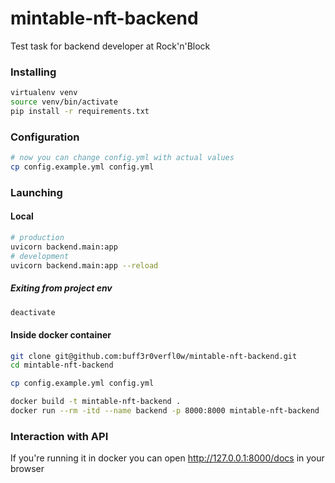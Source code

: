 # mintable-nft-backend

Test task for backend developer at Rock'n'Block

### Installing

```bash
virtualenv venv
source venv/bin/activate
pip install -r requirements.txt
```

### Configuration

```bash
# now you can change config.yml with actual values
cp config.example.yml config.yml
```

### Launching

#### Local

```bash
# production
uvicorn backend.main:app
# development
uvicorn backend.main:app --reload
```

##### Exiting from project env

```bash
deactivate
```

#### Inside docker container
```bash
git clone git@github.com:buff3r0verfl0w/mintable-nft-backend.git
cd mintable-nft-backend

cp config.example.yml config.yml

docker build -t mintable-nft-backend .
docker run --rm -itd --name backend -p 8000:8000 mintable-nft-backend
```

### Interaction with API
If you're running it in docker you can open <http://127.0.0.1:8000/docs> in your browser
